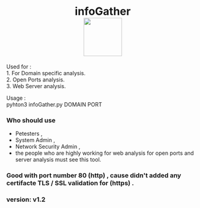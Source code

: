 <h1 align="center">
  <br>
  infoGather
  <br>
  <a href="https://github.com/omkhard/infoGather"><img src="https://i.ibb.co/zbQhWbM/info-Image.png" width="100px" height="100px"></a>
  <br>
</h1>
<p>
  Used for :<br>
  1. For Domain specific analysis.<br>
  2. Open Ports analysis.<br>
  3. Web Server analysis.<br>
</p>
<p>
  Usage :<br>
  pyhton3 infoGather.py DOMAIN PORT <br>
</p>

### Who should use 
  - Petesters ,
  - System Admin , 
  - Network Security Admin , 
  - the people who are highly working for web analysis for open ports and server analysis must see this tool.
 
### Good with port number 80 (http) , cause didn't added any certifacte TLS / SSL validation for (https) .


### version:  v1.2
